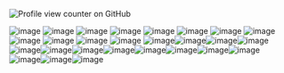 ![Profile view counter on GitHub](https://komarev.com/ghpvc/?username=kenvamp&color=blueviolet&style=flat-square&label=VEIWS★‿★)                                         


![image](https://64.media.tumblr.com/0fc62d835c9ad3a05ff17c9d92a095be/1b25beaabbbb10ea-81/s100x200/76054941b71a042223daf3a405a8ea0f2eee56aa.webp) ![image](https://64.media.tumblr.com/6f80f2d42d51af9c25b4488d43ae4c67/3d371fb6a0bf727f-11/s100x200/68d264a521d69ddf848c9196fbb7dc7ba327f0af.gifv) ![image](https://64.media.tumblr.com/05f4167b2605bf7f27829aa26ee0fb5d/67c9f3fb6561df82-ca/s100x200/1b3ed29dbee5143ec6a51dd923f3a53be14c1190.pnj) ![image](https://64.media.tumblr.com/f3d42c6a275bbaee952c60386426f842/dc4e169511967bbd-a6/s100x200/332824a9c984cc3e82a5e90739caa9977d85c7a0.pnj) ![image](https://64.media.tumblr.com/f930c5bd84a072bac527e3ff2720bfea/7bcf8e690ce1334a-07/s250x400/5a05274492d3574395f047af398a75064b21f299.pnj) ![image](https://64.media.tumblr.com/a29cd171abcb67f5cae8e75cd4b5831a/979d05fc90493863-1f/s100x200/f002b8fce6a138b2f291c7ab4968d40379312d1c.gifv) ![image](https://64.media.tumblr.com/d4094309a0287eab3487170d452be53b/522eadd975f5d80e-2c/s250x400/b45ca0eb8073a187caa2048986ea59d9c1167622.pnj) ![image](https://64.media.tumblr.com/a20927451e9763bfe862e4afce04d862/522eadd975f5d80e-3c/s250x400/59f28fd68e790ff54acd006c6fd2d3b53e85336f.pnj) ![image](https://64.media.tumblr.com/fea8e55417455ac710bda0c8f24b7c56/0300ad4d2d3fd951-35/s100x200/c7169bf2703d41379c7791bf84d258171b225a60.gifv) ![image](https://64.media.tumblr.com/c16dbc2f380e2696036f30442c1a2742/cd7fba09e864177d-1b/s100x200/f50a672f5efccb1630a2dc653844ba431e4e11b6.gifv) ![image](https://64.media.tumblr.com/7a0ea9cf16e1f0768ae101249170ea35/cd7fba09e864177d-79/s100x200/2640e19fa461576ad69f40aca57ad5ce0ba20265.gifv) ![image](https://64.media.tumblr.com/4417fd8543230cc86695a21bf3638520/16c9d8b26ec7d550-e3/s100x200/26a74f15436d84df73aaa7cbbd2dd56640e3f358.pnj) ![image](https://64.media.tumblr.com/1b3e495603063e5b4b4fe945db383ac9/f943d9fd7896d364-6f/s100x200/b563d97fef3d9a8f7db2d32a3849ff8a82f9a5c5.gifv)![image](https://64.media.tumblr.com/d70dc18a90fb39bd1adc01cca2de65be/86bd00967544e2d5-33/s100x200/79fae9b19d728d36dbefa54231a3550ee8854c50.gifv)![image](https://64.media.tumblr.com/5ed31e48903eeaf1803ed728b426c0b2/f943d9fd7896d364-c9/s250x400/cda3d540b34d9125a3e2c108956aa71fcf966037.pnj)![image](https://64.media.tumblr.com/de68f9a7bab4c617d6ae1ae7c59cd26b/2c56ced0da2eab54-65/s100x200/bf4c80de2eacb546ef3fbe6083d2fbed00352e03.pnj)![image](https://adriansblinkiecollection.neocities.org/stamps/d50.png)![image](https://adriansblinkiecollection.neocities.org/stamps/c10.gif)![image](https://adriansblinkiecollection.neocities.org/stamps/c8.gif)![image](https://adriansblinkiecollection.neocities.org/stamps/k46.png)![image](https://adriansblinkiecollection.neocities.org/b/stamps/hottogostamp.gif)![image](https://adriansblinkiecollection.neocities.org/stamps/e79.gif)![image](https://adriansblinkiecollection.neocities.org/stamps/j1.gif)![image](https://adriansblinkiecollection.neocities.org/stamps/i11.jpg) ![image](https://64.media.tumblr.com/75644947baee2d1d70f1859a310a9344/2935e3e2135798e6-12/s250x400/dc9639ed902bea4dc87ce5d71444c650c986b17b.gifv)![image](https://64.media.tumblr.com/0ec3139b016df05a2f4aae22aca87352/2935e3e2135798e6-ea/s250x400/40523f1aad431063ccf3b9f8ef01bf335c6efa35.gifv)![image](https://64.media.tumblr.com/c8fba4de6d7fa904355a935b587576dc/ec9a82454d52476a-ce/s100x200/ca776bd599568447f9881bceb414c363922afb79.gifv)
